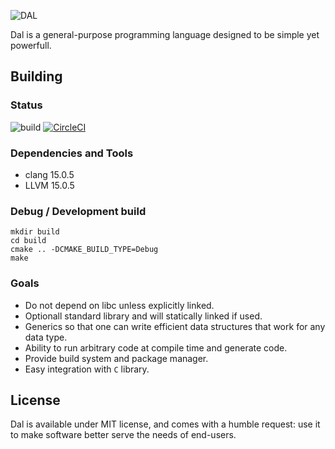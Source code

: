 ![DAL](https://avatars.githubusercontent.com/u/117913616?s=400&u=b56d1407d15a00a4ae8e30f9515263271320e3a7&v=4)

Dal is a general-purpose programming language designed to be simple yet powerfull.

## Building
### Status
![build](https://github.com/dal-lang/dal/actions/workflows/cmake.yml/badge.svg)
[![CircleCI](https://circleci.com/gh/dal-lang/dal.svg?style=svg)](https://circleci.com/gh/dal-lang/dal)

### Dependencies and Tools
- clang 15.0.5
- LLVM 15.0.5

### Debug / Development build
```
mkdir build
cd build
cmake .. -DCMAKE_BUILD_TYPE=Debug
make
```

### Goals
- Do not depend on libc unless explicitly linked.
- Optionall standard library and will statically linked if used.
- Generics so that one can write efficient data structures that work for any data type.
- Ability to run arbitrary code at compile time and generate code.
- Provide build system and package manager.
- Easy integration with `C` library.

## License
Dal is available under MIT license, and comes with a humble request: use it to make software better serve the needs of end-users.
